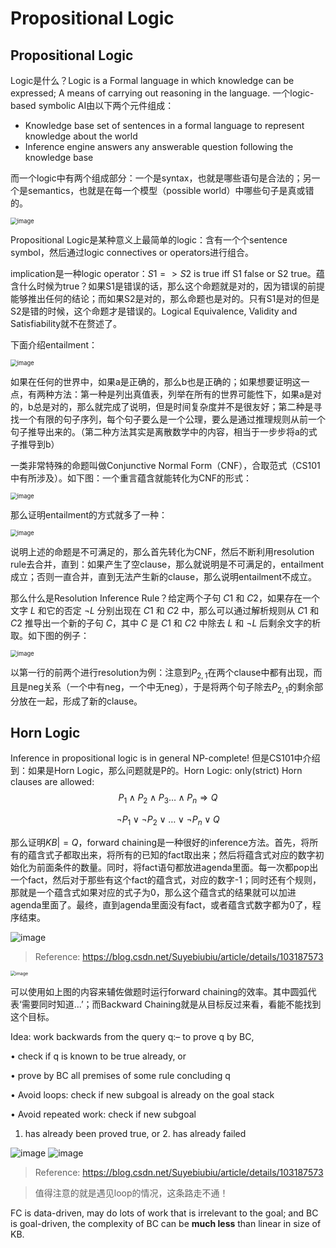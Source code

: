 # Propositional Logic

## Propositional Logic

Logic是什么？Logic is a Formal language in which knowledge can be expressed; A means of carrying out reasoning in the language. 一个logic-based symbolic AI由以下两个元件组成：

- Knowledge base set of sentences in a formal language to represent  knowledge about the world
- Inference engine answers any answerable question following the knowledge  base

而一个logic中有两个组成部分：一个是syntax，也就是哪些语句是合法的；另一个是semantics，也就是在每一个模型（possible world）中哪些句子是真或错的。

<img src="img/47.png" alt="image" style="zoom:67%;" />

Propositional Logic是某种意义上最简单的logic：含有一个个sentence symbol，然后通过logic connectives or operators进行组合。

implication是一种logic operator：$S1 => S2$ is true iff S1 false or S2 true。蕴含什么时候为true？如果S1是错误的话，那么这个命题就是对的，因为错误的前提能够推出任何的结论；而如果S2是对的，那么命题也是对的。只有S1是对的但是S2是错的时候，这个命题才是错误的。Logical Equivalence, Validity and Satisfiability就不在赘述了。

下面介绍entailment：

<img src="img/48.png" alt="image" style="zoom:67%;" />

如果在任何的世界中，如果a是正确的，那么b也是正确的；如果想要证明这一点，有两种方法：第一种是列出真值表，列举在所有的世界可能性下，如果a是对的，b总是对的，那么就完成了说明，但是时间复杂度并不是很友好；第二种是寻找一个有限的句子序列，每个句子要么是一个公理，要么是通过推理规则从前一个句子推导出来的。（第二种方法其实是离散数学中的内容，相当于一步步将a的式子推导到b）

一类非常特殊的命题叫做Conjunctive Normal Form（CNF），合取范式（CS101中有所涉及）。如下图：一个重言蕴含就能转化为CNF的形式：

<img src="img/49.png" alt="image" style="zoom:67%;" />

那么证明entailment的方式就多了一种：

<img src="img/50.png" alt="image" style="zoom:67%;" />

说明上述的命题是不可满足的，那么首先转化为CNF，然后不断利用resolution rule去合并，直到：如果产生了空clause，那么就说明是不可满足的，entailment成立；否则一直合并，直到无法产生新的clause，那么说明entailment不成立。

那么什么是Resolution Inference Rule？给定两个子句 *C*1 和 *C*2，如果存在一个文字 *L* 和它的否定 ¬*L* 分别出现在 *C*1 和 *C*2 中，那么可以通过解析规则从 *C*1 和 *C*2 推导出一个新的子句 *C*，其中 *C* 是 *C*1 和 *C*2 中除去 *L* 和 ¬*L* 后剩余文字的析取。如下图的例子：

<img src="img/51.png" alt="image" style="zoom:67%;" />

以第一行的前两个进行resolution为例：注意到$P_{2,1}$在两个clause中都有出现，而且是neg关系（一个中有neg，一个中无neg），于是将两个句子除去$P_{2,1}$的剩余部分放在一起，形成了新的clause。

## Horn Logic

 Inference in propositional logic is in general NP-complete! 但是CS101中介绍到：如果是Horn Logic，那么问题就是P的。Horn Logic: only(strict) Horn clauses are allowed:
$$
P_1 \land P_2 \land P_3 \dots \land P_n \Rightarrow Q
$$

$$
\neg P_1 \lor \neg P_2 \lor \dots \lor \neg P_n \lor Q
$$

那么证明$KB|=Q$，forward chaining是一种很好的inference方法。首先，将所有的蕴含式子都取出来，将所有的已知的fact取出来；然后将蕴含式对应的数字初始化为前面条件的数量。同时，将fact语句都放进agenda里面。每一次都pop出一个fact，然后对于那些有这个fact的蕴含式，对应的数字-1；同时还有个规则，那就是一个蕴含式如果对应的式子为0，那么这个蕴含式的结果就可以加进agenda里面了。最终，直到agenda里面没有fact，或者蕴含式数字都为0了，程序结束。

<img src="img/52.png" alt="image"  />

> Reference: https://blog.csdn.net/Suyebiubiu/article/details/103187573

<img src="img/53.png" alt="image" style="zoom:50%;" />

可以使用如上图的内容来辅佐做题时运行forward chaining的效率。其中圆弧代表‘需要同时知道...’；而Backward Chaining就是从目标反过来看，看能不能找到这个目标。

 Idea: work backwards from the query q:– to prove q by BC, 

• check if q is known to be true already, or

• prove by BC all premises of some rule concluding q 

• Avoid loops: check if new subgoal is already on the goal  stack 

• Avoid repeated work: check if new subgoal 

1. has already been proved true, or   2. has already failed

<img src="img/54.png" alt="image"  />

<img src="img/55.png" alt="image"  />

> Reference: https://blog.csdn.net/Suyebiubiu/article/details/103187573

> 值得注意的就是遇见loop的情况，这条路走不通！

FC is data-driven, may do lots of work that is irrelevant to the goal; and BC is goal-driven, the complexity of BC can be **much less** than linear in size of KB. 
